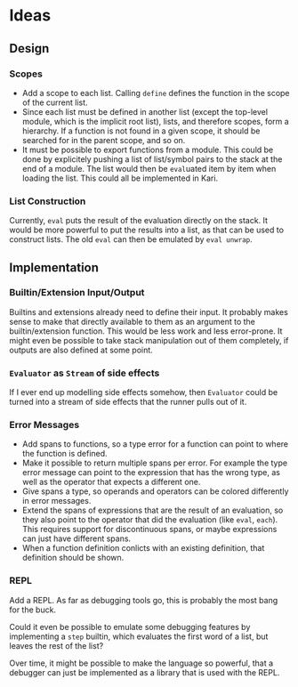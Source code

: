 # Ideas

## Design

### Scopes

- Add a scope to each list. Calling `define` defines the function in the scope of the current list.
- Since each list must be defined in another list (except the top-level module, which is the implicit root list), lists, and therefore scopes, form a hierarchy. If a function is not found in a given scope, it should be searched for in the parent scope, and so on.
- It must be possible to export functions from a module. This could be done by explicitely pushing a list of list/symbol pairs to the stack at the end of a module. The list would then be `eval`uated item by item when loading the list. This could all be implemented in Kari.

### List Construction

Currently, `eval` puts the result of the evaluation directly on the stack. It would be more powerful to put the results into a list, as that can be used to construct lists. The old `eval` can then be emulated by `eval unwrap`.


## Implementation

### Builtin/Extension Input/Output

Builtins and extensions already need to define their input. It probably makes sense to make that directly available to them as an argument to the builtin/extension function. This would be less work and less error-prone. It might even be possible to take stack manipulation out of them completely, if outputs are also defined at some point.

### `Evaluator` as `Stream` of side effects

If I ever end up modelling side effects somehow, then `Evaluator` could be turned into a stream of side effects that the runner pulls out of it.

### Error Messages

- Add spans to functions, so a type error for a function can point to where the function is defined.
- Make it possible to return multiple spans per error. For example the type error message can point to the expression that has the wrong type, as well as the operator that expects a different one.
- Give spans a type, so operands and operators can be colored differently in error messages.
- Extend the spans of expressions that are the result of an evaluation, so they also point to the operator that did the evaluation (like `eval`, `each`). This requires support for discontinuous spans, or maybe expressions can just have different spans.
- When a function definition conlicts with an existing definition, that definition should be shown.

### REPL

Add a REPL. As far as debugging tools go, this is probably the most bang for the buck.

Could it even be possible to emulate some debugging features by implementing a `step` builtin, which evaluates the first word of a list, but leaves the rest of the list?

Over time, it might be possible to make the language so powerful, that a debugger can just be implemented as a library that is used with the REPL.
